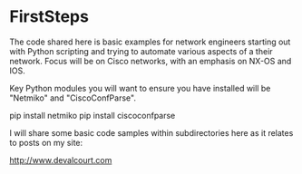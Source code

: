# FirstSteps

The code shared here is basic examples for network engineers starting out with Python scripting and trying to automate various aspects of a their network. Focus will be on Cisco networks, with an emphasis on NX-OS and IOS.

Key Python modules you will want to ensure you have installed will be "Netmiko" and "CiscoConfParse".

pip install netmiko
pip install ciscoconfparse

I will share some basic code samples within subdirectories here as it relates to posts on my site:

http://www.devalcourt.com



